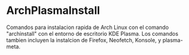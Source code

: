 # ArchPlasmaInstall
Comandos para instalacion rapida de Arch Linux con el comando "archinstall" con el entorno de escritorio KDE Plasma. Los comandos tambien incluyen la instalcion de Firefox, Neofetch, Konsole, y plasma-meta.
